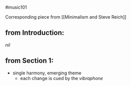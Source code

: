 #music101 

Corresponding piece from [[Minimalism and Steve Reich]]

## from Introduction: 

*nil*
## from Section 1:
- single harmony, emerging theme
	- each change is cued by the *vibraphone*